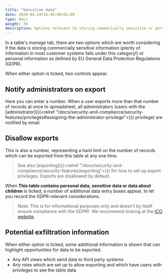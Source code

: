 ```yaml
---
title: "Sensitive data"
date: 2020-04-24T16:40:00+01:00
type: docs
weight: 70
description: Options relevant to storing commerically sensitive or personal data
---
```

In a table's _manage_ tab, there are two options which are worth considering if the data is storing commercially sensitive information (plenty of information in most customer systems falls under this category!) or personal information as defined by EU General Data Protection Regulations (GDPR).

When either option is ticked, two controls appear.

## Notify administrators on export
Here you can enter a number. When a user exports more than that number of records at once to spreadsheet, all administrators (users with the [administrator]({{<relref "/docs/security-and-compliance/security-features/privileges#assigning-the-administrator-privilege">}}) privilege) are notified by email.

## Disallow exports
This is also a number, representing a hard limit on the number of records which can be exported from this table at any one time.

> See also [exporting]({{<relref "/docs/security-and-compliance/security-features/exporting">}}) for how to set up export privileges. Exports are disallowed by default.

When **This table contains personal data, sensitive data or data about children** is ticked, a number of additional data entry boxes appear, to let you record the GDPR-relevant considerations.

> Note: This is for informational purposes only and doesn't by itself ensure compliance with the GDPR!. We recommend looking at the [ICO website](https://ico.org.uk/for-organisations/guide-to-the-general-data-protection-regulation-gdpr/).

## Potential exfiltration information
When either option is ticked, some additional information is shown that can highlight opportunities for data to be exported.
* Any API views which send data to third party systems
* Any roles which are set up to allow exporting and which have users with privileges to see the table data